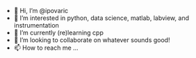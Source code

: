 - 👋 Hi, I’m @ipovaric
- 👀 I’m interested in python, data science, matlab, labview, and instrumentation 
- 🌱 I’m currently (re)learning cpp 
- 💞️ I’m looking to collaborate on whatever sounds good! 
- 📫 How to reach me ...

<!---
ipovaric/ipovaric is a ✨ special ✨ repository because its `README.md` (this file) appears on your GitHub profile.
You can click the Preview link to take a look at your changes.
--->
